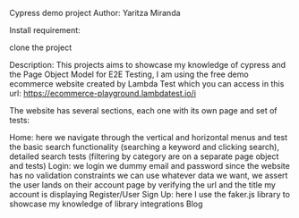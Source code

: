 Cypress demo project
Author: Yaritza Miranda

Install requirement:

clone the project

Description:
This projects aims to showcase my knowledge of cypress and the Page Object Model for E2E Testing,
I am using the free demo ecommerce website created by Lambda Test which you can access in this url:
https://ecommerce-playground.lambdatest.io/i

The website has several sections, each one with its own page and set of tests:

Home: here we navigate through the vertical and horizontal menus and test the basic search functionality (searching a keyword and clicking search), detailed search tests (filtering by category are on a separate page object and tests)
Login: we login we dummy email and password since the website has no validation constraints we can use whatever data we want, we assert the user lands on their account page by verifying the url and the title my account is displaying
Register/User Sign Up: here I use the faker.js library to showcase my knowledge of library integrations
Blog